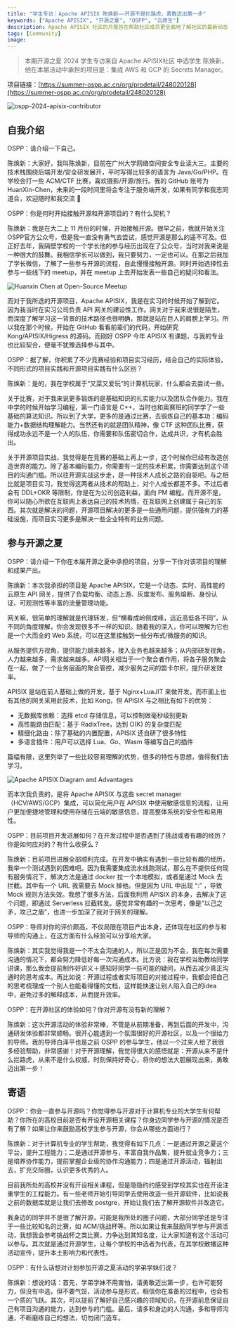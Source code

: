 ```yaml
---
title: "学生专访｜Apache APISIX 陈焕新——开源不是拦路虎，勇敢迈出第一步"
keywords: ["Apache APISIX", "开源之夏", "OSPP", "云原生"]
description: Apache APISIX 社区的月报旨在帮助社区成员更全面地了解社区的最新动态，方便大家参与到 Apache APISIX 社区中来。
tags: [Community]
image: 
---
```


> 本期开源之夏 2024 学生专访来自 Apache APISIX社区 中选学生 陈焕新，他在本届活动中承担的项目是：集成 AWS 和 GCP 的 Secrets Manager。
<!--truncate-->

项目链接：[https://summer-ospp.ac.cn/org/prodetail/248020128](https://summer-ospp.ac.cn/org/prodetail/248020128)

![ospp-2024-apisix-contributor](https://static.apiseven.com/uploads/2025/01/13/YyPI4iTX_ospp-1.webp)

## 自我介绍

OSPP：请介绍一下自己。

陈焕新：大家好，我叫陈焕新，目前在广州大学网络空间安全专业读大三。主要的技术栈围绕后端开发/安全研发展开，平时写得比较多的语言为 Java/Go/PHP。在学校会打一些 ACM/CTF 比赛，喜欢摄影/开源/旅行。我的 GitHub 账号为 HuanXin-Chen，未来的一段时间里将会专注于服务端开发，如果有同学和我志同道合，欢迎随时和我交流 👏

OSPP：你是何时开始接触开源和开源项目的？有什么契机？

陈焕新：我是在大二上 11 月份的时候，开始接触开源。很早之前，我就开始关注OSPP官方公众号，但是我一直没有勇气去尝试，感觉开源是那么的遥不可及。但正好去年，我隔壁学校的一个学长他的参与经历出现在了公众号，当时对我来说是一种很大的鼓舞。我相信学长可以做到，我只要努力，一定也可以。在那之后我加了学长微信，了解了一些参与开源的流程，自此慢慢接触开源。同时开始选择性去参与一些线下的 meetup，并在 meetup 上去开始发表一些自己的疑问和看法。

![Huanxin Chen at Open-Source Meetup](https://static.apiseven.com/uploads/2025/01/13/tpUm2K1a_ospp-2.webp)

而对于我所选的开源项目，Apache APISIX，我是在实习的时候开始了解到它。因为我当时在实习公司负责 API 网关的建设性工作。网关对于我来说很是陌生，而深度了解学习这一背景的技术路径也很明确，那就是站在巨人的肩膀上学习。所以我在那个时候，开始在 GitHub 看看前辈们的代码，开始研究 Kong/APISIX/Higress 的源码。而刚好 OSPP 今年 APISIX 有课题，与我的专业也比较契合，便毫不犹豫选择参与其中。

OSPP：据了解，你积累了不少竞赛经验和项目实习经历，结合自己的实际体验，不同形式的项目实践和开源项目实践有什么区别？

陈焕新：是的，我在学校属于“又菜又爱玩”的计算机玩家，什么都会去尝试一些。

关于比赛，对于我来说更多锻炼的是基础知识的扎实能力以及团队合作能力。我在中学的时候开始学习编程，第一门语言是 C++，当时也和奥赛班的同学学了一些基础的算法知识。所以到了大学，更多的是通过比赛，去锻炼自己的基本功：编码能力+数据结构理解能力。当然还有的就是团队精神，像 CTF 这种团队比赛，获得成功永远不是一个人的队伍，你需要和队伍密切合作，达成共识，才有机会胜出。

关于开源项目实战，我觉得是在竞赛的基础上再上一步，这个时候你已经有改造创造世界的能力。除了基本编码能力，你需要有一定的技术积累，你需要达到这个项目的沟通门槛。所以往开源实战这步走，是一种技术人成长之路的自驱吧。与之相比就是项目实习，我觉得这两者从技术的帮助上，对个人成长都差不多。不过后者会有 DDL+OKR 等限制，你是在为公司创造利益，面向 PM 编程。而开源不是，你可以随心所欲在互联网上表达自己的技术热情，在互联网上创建属于自己的东西。其次就是解决的问题，开源项目解决的更多是一些通用问题，提供强有力的基础设施，而项目实习更多是解决一些企业特有的业务问题。

## 参与开源之夏

OSPP：请介绍一下你在本届开源之夏中承担的项目，分享一下你对该项目的理解和成果产出。

陈焕新：本次我承担的项目是 Apache APISIX，它是一个动态、实时、高性能的云原生 API 网关，提供了负载均衡、动态上游、灰度发布、服务熔断、身份认证、可观测性等丰富的流量管理功能。

网关嘛，很简单的理解就是代理转发，但“横看成岭侧成峰，远近高低各不同”，从不同的角度理解，你会发现很多不一样的知识。随着我的深入，你可以理解为它也是一个大而全的 Web 系统，可以在这里接触到一些分布式/微服务的知识。

从服务提供方视角，提供能力越来越多，接入业务也越来越多；从内部研发视角，人力越来越多，需求越来越多。API网关相当于一个聚合者作用，将各子服务聚会在一起，做了一个业务层面的聚合管控，减少服务之间的笛卡尔积，提升研发效率。

APISIX 是站在前人基础上做的开发，基于 Nginx+LuaJIT 来做开发。而市面上也有其他的网关采用此技术，比如 Kong，但 APISIX 与之相比有如下的优势：

- 无数据库依赖：选择 etcd 存储信息，可以控制做毫秒级别更新
- 高性能路由匹配：基于 RadixTree，达到 O(K) 的复杂度匹配
- 精细化路由：除了基础的内置配置，APISIX 还自研了很多特性
- 多语言插件：用户可以选择 Lua、Go、Wasm 等编写自己的插件

篇幅有限，这里列举了一些比较容易理解的优势，很多的特性与思想，值得我们去学习。

![Apache APISIX Diagram and Advantages](https://static.apiseven.com/uploads/2025/01/13/kdwIbRuB_ospp-3.webp)

而本次我负责的，是将 Apache APISIX 与这些 secret manager（HCV/AWS/GCP）集成，可以简化用户在 APISIX 中使用敏感信息的流程，让用户更加便捷地管理和使用存储在云端的敏感信息，提高整体系统的安全性和易用性。

OSPP：目前项目开发进展如何？在开发过程中是否遇到了挑战或者有趣的经历？你是如何应对的？有什么收获么？

陈焕新：目前项目进展全部顺利完成。在开发中确实有遇到一些比较有趣的经历，我举一个测试遇到的困难吧。因为我需要集成流水线跑测试，那么在不提供任何现有服务情况下，解决方法是通过 docker 拉一个本地模拟，或者是通过 Mock 去拦截。其中有一个 URL 我需要去 Mock 掉他。但是因为 URL 中出现 “:” ，导致 Mock 规则方法失效。我想了很多方法，后面我利用 APISIX 的本身，去解决了这个问题，即通过 Serverless 拦截转发。感觉非常有趣的一次思考，像是“以己之矛，攻己之盾”，也进一步加深了我对于网关的理解。

OSPP：导师对你的评价颇高，不仅局限在项目产出本身，还体现在社区的参与和导师的沟通上，在这方面有什么经验可以分享给大家。

陈焕新：其实我觉得我是一个不太会沟通的人，所以正是因为不会，我在每次需要沟通的情况下，都会努力降低好每一次沟通成本。比方说：我在学校当助教给同学讲课，那么我会提前制作好讲义＋感知好同学一些可能的疑问，从而去减少真正沟通时的思考成本。再比如说：开源过程或者实际项目的对接过程中，我都会把自己的思考梳理成一个别人也能看得懂的文档，这样能快速让别人陷入自己的idea中，避免过多的解释成本，从而提升效率。

OSPP：在开源社区的体验如何？你对开源有没有新的理解？

陈焕新：这次开源活动的体验非常棒，不管是从前期准备，再到后面的开发中，沟通研发体验都非常顺畅。很开心能遇到一个氛围很好的开源社区，以及一个很给力的导师。我的导师白泽平也是之前 OSPP 的参与学生，他以一个过来人给了我很多经验帮助，非常感谢！对于开源理解，我觉得很大的感悟就是：开源从来不是什么拦路虎，从来不是什么权威，时刻保持好奇心，将你的想法大胆展现出来，勇敢迈出第一步！

## 寄语

OSPP：你会一直参与开源吗？你觉得参与开源对于计算机专业的大学生有何帮助？你所在的高校目前是否有开设开源相关课程？你身边同学参与开源的情况是否有了解？如果让你来鼓励高校学生参与开源，你会从哪些方面进行？

陈焕新：对于计算机专业的学生帮助，我觉得有如下几点：一是通过开源之夏这个平台，提升工程能力；二是通过开源参与，丰富自我作品集，提升就业竞争力；三是培养协作能力，提前掌握企业级的协作沟通能力；四是通过开源活动，辐射出去，扩充交际圈，认识更多优秀的人。

目前我所处的高校并没有开设相关课程，但是隐隐约约感受到学校其实也在开设注重学生的工程能力。有一些老师开始引导同学去使用改造一些开源软件，比如说我之前的数据库就是让我们去修改 postgre，开始让我们去了解开源软件并改造它。

我身边的同学并不是很了解开源，可能是我所处的圈子问题，大部分同学还是专注于一些比较知名的比赛，如 ACM/挑战杯等。所以如果让我来鼓励同学参与开源活动，我想我会参考挑战杯之类比赛，力争达到其知名度，让大家知道有这个活动可以参与。其次就是通过开源学生，让每个学校的中选者为代表，在其学校散播这种活动宣传，提升本土影响力和代表性。

OSPP：有什么话想对计划参加开源之夏活动的学弟学妹们说？

陈焕新：想说的话：首先，学弟学妹不用害怕，请勇敢迈出第一步，也许可能努力，但没有中选，但不要气馁，活动参与是形式，相信你在准备的过程中，也会有一个质的飞跃。其次，可以提前了解好自己感兴趣的领域知识，在开源前息保证自己有项目沟通的能力，达到参与的门槛。最后，请多和身边的人沟通，多和导师沟通，不断磨练自己的想法，切勿闭门造车。
